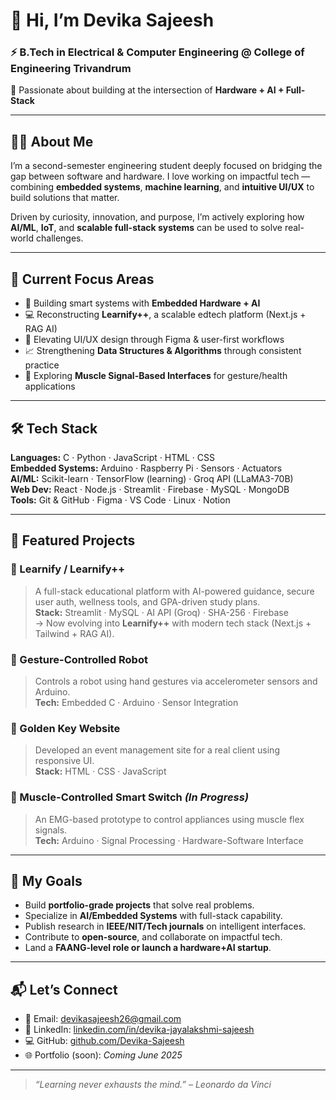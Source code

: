 # 👋 Hi, I’m Devika Sajeesh

### ⚡ B.Tech in Electrical & Computer Engineering @ College of Engineering Trivandrum  
🚀 Passionate about building at the intersection of **Hardware + AI + Full-Stack**

---

## 👩‍💻 About Me

I’m a second-semester engineering student deeply focused on bridging the gap between software and hardware. I love working on impactful tech — combining **embedded systems**, **machine learning**, and **intuitive UI/UX** to build solutions that matter.

Driven by curiosity, innovation, and purpose, I’m actively exploring how **AI/ML**, **IoT**, and **scalable full-stack systems** can be used to solve real-world challenges.

---

## 🌱 Current Focus Areas

- 🔧 Building smart systems with **Embedded Hardware + AI**
- 💻 Reconstructing **Learnify++**, a scalable edtech platform (Next.js + RAG AI)
- 🎨 Elevating UI/UX design through Figma & user-first workflows
- 📈 Strengthening **Data Structures & Algorithms** through consistent practice
- 🧠 Exploring **Muscle Signal-Based Interfaces** for gesture/health applications

---

## 🛠️ Tech Stack

**Languages:** C · Python · JavaScript · HTML · CSS  
**Embedded Systems:** Arduino · Raspberry Pi · Sensors · Actuators  
**AI/ML:** Scikit-learn · TensorFlow (learning) · Groq API (LLaMA3-70B)  
**Web Dev:** React · Node.js · Streamlit · Firebase · MySQL · MongoDB  
**Tools:** Git & GitHub · Figma · VS Code · Linux · Notion  

---

## 📌 Featured Projects

### 🔹 Learnify / Learnify++
> A full-stack educational platform with AI-powered guidance, secure user auth, wellness tools, and GPA-driven study plans.  
**Stack:** Streamlit · MySQL · AI API (Groq) · SHA-256 · Firebase  
→ Now evolving into **Learnify++** with modern tech stack (Next.js + Tailwind + RAG AI).

### 🔹 Gesture-Controlled Robot  
> Controls a robot using hand gestures via accelerometer sensors and Arduino.  
**Tech:** Embedded C · Arduino · Sensor Integration

### 🔹 Golden Key Website  
> Developed an event management site for a real client using responsive UI.  
**Stack:** HTML · CSS · JavaScript

### 🔹 Muscle-Controlled Smart Switch *(In Progress)*  
> An EMG-based prototype to control appliances using muscle flex signals.  
**Tech:** Arduino · Signal Processing · Hardware-Software Interface

---

## 🎯 My Goals

- Build **portfolio-grade projects** that solve real problems.
- Specialize in **AI/Embedded Systems** with full-stack capability.
- Publish research in **IEEE/NIT/Tech journals** on intelligent interfaces.
- Contribute to **open-source**, and collaborate on impactful tech.
- Land a **FAANG-level role or launch a hardware+AI startup**.

---

## 📬 Let’s Connect

- 📧 Email: [devikasajeesh26@gmail.com](mailto:devikasajeesh26@gmail.com)  
- 💼 LinkedIn: [linkedin.com/in/devika-jayalakshmi-sajeesh](https://www.linkedin.com/in/devika-jayalakshmi-sajeesh)  
- 💻 GitHub: [github.com/Devika-Sajeesh](https://github.com/Devika-Sajeesh)  
- 🌐 Portfolio (soon): *Coming June 2025*

---

> *“Learning never exhausts the mind.” – Leonardo da Vinci*
